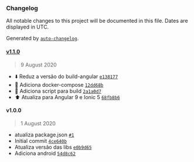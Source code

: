 ### Changelog

All notable changes to this project will be documented in this file. Dates are displayed in UTC.

Generated by [`auto-changelog`](https://github.com/CookPete/auto-changelog).

#### [v1.1.0](https://github.com/borelanjo/clocklove/compare/v1.0.0...v1.1.0)

> 9 August 2020

- :arrow_down: Reduz a versão do build-angular [`e138177`](https://github.com/borelanjo/clocklove/commit/e138177e2b1b1dcb1f11826e32ff7d9c09737581)
- :wrench: Adiciona docker-compose [`12dd68b`](https://github.com/borelanjo/clocklove/commit/12dd68baf631eb2b12a651f362b28c57076f3670)
- :hammer: Adiciona script para build [`2a1a0d7`](https://github.com/borelanjo/clocklove/commit/2a1a0d740006a90720aa6ebaa3c90c03dd2a4306)
- :arrow_up: Atualiza para Angular 9 e Ionic 5 [`68fb8b6`](https://github.com/borelanjo/clocklove/commit/68fb8b6ea62573b85ed13c44668222295b72eb4c)

#### v1.0.0

> 1 August 2020

- atualiza package.json [`#1`](https://github.com/borelanjo/clocklove/pull/1)
- Initial commit [`4ce640b`](https://github.com/borelanjo/clocklove/commit/4ce640b0300060fb4be18b74232c7341669cee75)
- Atualiza versão das libs [`e0b9d65`](https://github.com/borelanjo/clocklove/commit/e0b9d65a8b7caae77195668f9ee185b686b90491)
- Adiciona android [`54d8c62`](https://github.com/borelanjo/clocklove/commit/54d8c627ae11f5bc0f3640f5a9b33fdd375c8ca7)
